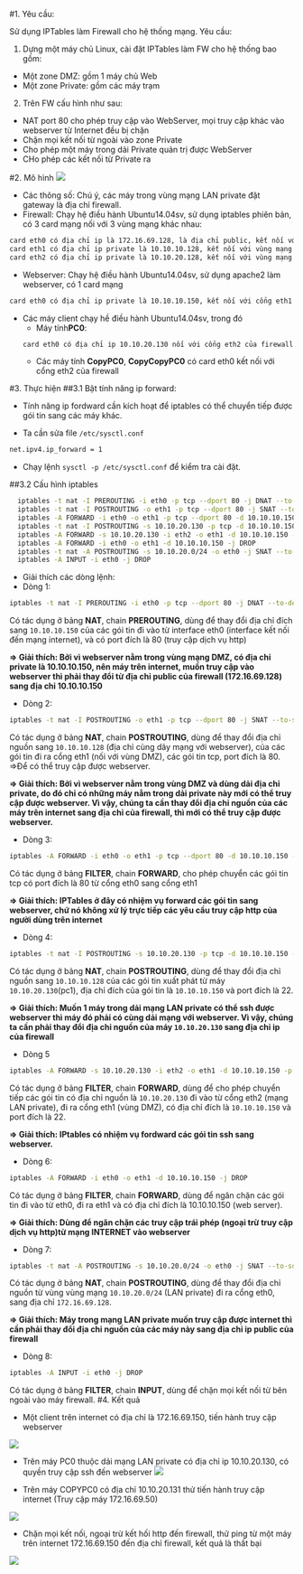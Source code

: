 #1. Yêu cầu: 

Sử dụng IPTables làm Firewall cho hệ thống mạng. Yêu cầu:
1. Dựng một máy chủ Linux, cài đặt IPTables làm FW cho hệ thống bao gồm: 
  - Một zone DMZ: gồm 1 máy chủ Web
  - Một zone Private: gồm các máy trạm
2. Trên FW cấu hình như sau:
  - NAT port 80 cho phép truy cập vào WebServer, mọi truy cập khác vào webserver từ Internet đều bị chặn
  - Chặn mọi kết nối từ ngoài vào zone Private
  - Cho phép một máy trong dải Private quản trị được WebServer
  - CHo phép các kết nối từ Private ra 


#2. Mô hình
![](http://image.prntscr.com/image/9fe6f0f152644db48cc7fded8c32edd9.png)

- Các thông số: Chú ý, các máy trong vùng mạng LAN private đặt gateway là địa chỉ firewall.
- Firewall: Chạy hệ điều hành Ubuntu14.04sv, sử dụng iptables phiên bản, có 3 card mạng nối với 3 vùng mạng khác nhau:
```sh
card eth0 có địa chỉ ip là 172.16.69.128, là địa chỉ public, kết nối với nhà cung cấp dịch vụ INTERNET
card eth1 có địa chỉ ip private là 10.10.10.128, kết nối với vùng mạng DMZ (Webserver)
card eth2 có địa chỉ ip private là 10.10.20.128, kết nối với vùng mạng LAN private.
```
- Webserver: Chạy hệ điều hành Ubuntu14.04sv, sử dụng apache2 làm webserver, có 1 card mạng
```sh
card eth0 có địa chỉ ip private là 10.10.10.150, kết nối với cổng eth1 của firewall
```
- Các máy client chạy hề điều hành Ubuntu14.04sv, trong đó
  - Máy tính**PC0**:
  ```sh
  card eth0 có địa chỉ ip 10.10.20.130 nối với cổng eth2 của firewall, PC0 có quyền truy cập ssh đến webserver
  ```
  - Các máy tính **CopyPC0**, **CopyCopyPC0** có card eth0 kết nối với cổng eth2 của firewall

#3. Thực hiện
##3.1 Bật tính năng ip forward:
- Tính năng ip fordward cần kích hoạt để iptables có thể chuyển tiếp được gói tin sang các máy khác.

- Ta cần sửa file `/etc/sysctl.conf`

```sh
net.ipv4.ip_forward = 1
```
- Chạy lệnh `sysctl -p /etc/sysctl.conf` để kiểm tra cài đặt.


##3.2 Cấu hình iptables

```sh
  iptables -t nat -I PREROUTING -i eth0 -p tcp --dport 80 -j DNAT --to-destination 10.10.10.150
  iptables -t nat -I POSTROUTING -o eth1 -p tcp --dport 80 -j SNAT --to-source 10.10.10.128
  iptables -A FORWARD -i eth0 -o eth1 -p tcp --dport 80 -d 10.10.10.150 -j ACCEPT
  iptables -t nat -I POSTROUTING -s 10.10.20.130 -p tcp -d 10.10.10.150 --dport 22 -j SNAT --to-source 10.10.10.128
  iptables -A FORWARD -s 10.10.20.130 -i eth2 -o eth1 -d 10.10.10.150 -p tcp --dport 22 -j ACCEPT
  iptables -A FORWARD -i eth0 -o eth1 -d 10.10.10.150 -j DROP
  iptables -t nat -A POSTROUTING -s 10.10.20.0/24 -o eth0 -j SNAT --to-source 172.16.69.128
  iptables -A INPUT -i eth0 -j DROP
```

- Giải thích các dòng lệnh:
- Dòng 1: 
```sh
iptables -t nat -I PREROUTING -i eth0 -p tcp --dport 80 -j DNAT --to-destination 10.10.10.150
```
Có tác dụng ở bảng **NAT**, chain **PREROUTING**, dùng để thay đổi địa chỉ đích sang `10.10.10.150` của các gói tin đi vào từ interface eth0 (interface kết nối đến mạng internet), và có port đích là 80 (truy cập dịch vụ http)

**=> Giải thích: Bởi vì webserver nằm trong vùng mạng DMZ, có địa chỉ private là 10.10.10.150, nên máy trên internet, muốn truy cập vào webserver thì phải thay đổi từ địa chỉ public của firewall (172.16.69.128) sang địa chỉ 10.10.10.150**

- Dòng 2: 
```sh
iptables -t nat -I POSTROUTING -o eth1 -p tcp --dport 80 -j SNAT --to-source 10.10.10.128
```
Có tác dụng ở bảng **NAT**, chain **POSTROUTING**, dùng để thay đổi địa chỉ nguồn sang `10.10.10.128` (địa chỉ cùng dãy mạng với webserver), của các gói tin đi ra cổng eth1 (nối với vùng DMZ), các gói tin tcp, port đích là 80. =>Để có thể truy cập được webserver.

**=> Giải thích: Bởi vì webserver nằm trong vùng DMZ và dùng dải địa chỉ private, do đó chỉ có những máy nằm trong dải private này mới có thể truy cập được webserver. Vì vậy, chúng ta cần thay đổi địa chỉ nguồn của các máy trên internet sang địa chỉ của firewall, thì mới có thể truy cập được webserver.**
- Dòng 3:
```sh
iptables -A FORWARD -i eth0 -o eth1 -p tcp --dport 80 -d 10.10.10.150 -j ACCEPT
```
Có tác dụng ở bảng **FILTER**, chain **FORWARD**, cho phép chuyển các gói tin tcp có port đích là 80 từ cổng eth0 sang cổng eth1

**=> Giải thích: IPTables ở đây có nhiệm vụ forward các gói tin sang webserver, chứ nó không xử lý trực tiếp các yêu cầu truy cập http của người dùng trên internet**

- Dòng 4:
```sh
iptables -t nat -I POSTROUTING -s 10.10.20.130 -p tcp -d 10.10.10.150 --dport 22 -j SNAT --to-source 10.10.10.128
```
Có tác dụng ở bảng **NAT**, chain **POSTROUTING**, dùng để thay đổi địa chỉ nguồn sang `10.10.10.128` của các gói tin xuất phát từ máy `10.10.20.130`(pc1), địa chỉ đích của gói tin là `10.10.10.150` và port đích là 22.

**=> Giải thích: Muốn 1 máy trong dải mạng LAN private có thể ssh được webserver thì máy đó phải có cùng dải mạng với webserver. Vì vậy, chúng ta cần phải thay đổi địa chỉ nguồn của máy `10.10.20.130` sang địa chỉ ip của firewall**

- Dòng 5
```sh
iptables -A FORWARD -s 10.10.20.130 -i eth2 -o eth1 -d 10.10.10.150 -p tcp --dport 22 -j ACCEPT
```
Có tác dụng ở bảng **FILTER**, chain **FORWARD**, dùng để cho phép chuyển tiếp các gói tin có địa chỉ nguồn là `10.10.20.130` đi vào từ cổng eth2 (mạng LAN private), đi ra cổng eth1 (vùng DMZ), có địa chỉ đích là `10.10.10.150` và port đích là 22.

**=> Giải thích: IPtables có nhiệm vụ fordward các gói tin ssh sang webserver.**

- Dòng 6:
```sh
iptables -A FORWARD -i eth0 -o eth1 -d 10.10.10.150 -j DROP
```
Có tác dụng ở bảng **FILTER**, chain **FORWARD**, dùng để ngăn chặn các gói tin đi vào từ eth0, đi ra eth1 và có địa chỉ đích là 10.10.10.150 (web server).

**=> Giải thích: Dùng để ngăn chặn các truy cập trái phép (ngoại trừ truy cập dịch vụ http)từ mạng INTERNET vào webserver**

- Dòng 7: 
```sh
iptables -t nat -A POSTROUTING -s 10.10.20.0/24 -o eth0 -j SNAT --to-source 172.16.69.128
```
Có tác dụng ở bảng **NAT**, chain **POSTROUTING**, dùng để thay đổi địa chỉ nguồn từ vùng vùng mạng `10.10.20.0/24` (LAN private) đi ra cổng eth0, sang địa chỉ `172.16.69.128`.

**=> Giải thích: Máy trong mạng LAN private muốn truy cập được internet thì cần phải thay đổi địa chỉ nguồn của các máy này sang địa chỉ ip public của firewall**

- Dòng 8:
```sh
iptables -A INPUT -i eth0 -j DROP
```
Có tác dụng ở bảng **FILTER**, chain **INPUT**, dùng để chặn mọi kết nối từ bên ngoài vào máy firewall.
#4. Kết quả

- Một client trên internet có địa chỉ là 172.16.69.150, tiến hành truy cập webserver

![](http://image.prntscr.com/image/507cd7073c914bc6bef403acb7f75d32.png)

- Trên máy PC0 thuộc dải mạng LAN private có địa chỉ ip 10.10.20.130, có quyền truy cập ssh đến webserver
![](http://image.prntscr.com/image/baa3542a0b5644fea50fa96ade1150fa.png)

- Trên máy COPYPC0 có địa chỉ 10.10.20.131 thử tiến hành truy cập internet (Truy cập máy 172.16.69.50)

![](http://image.prntscr.com/image/011847fd5617476ea0962f37d39fe41b.png)

- Chặn mọi kết nối, ngoại trừ kết hối http đến firewall, thử ping từ một máy trên internet 172.16.69.150 đến địa chỉ firewall, kết quả là thất bại

![](http://image.prntscr.com/image/fe0c7c9d46ee48f3aafa411423f1c4a7.png)
